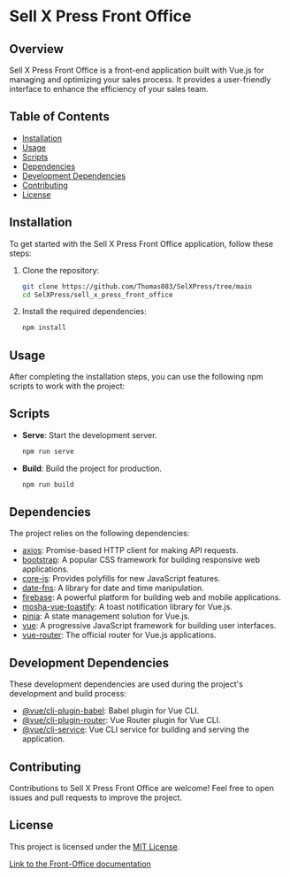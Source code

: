 # Sell X Press Front Office

## Overview

Sell X Press Front Office is a front-end application built with Vue.js for managing and optimizing your sales process. It provides a user-friendly interface to enhance the efficiency of your sales team.

## Table of Contents

- [Installation](#installation)
- [Usage](#usage)
- [Scripts](#scripts)
- [Dependencies](#dependencies)
- [Development Dependencies](#development-dependencies)
- [Contributing](#contributing)
- [License](#license)

## Installation

To get started with the Sell X Press Front Office application, follow these steps:

1. Clone the repository:

   ```bash
   git clone https://github.com/Thomas083/SelXPress/tree/main
   cd SelXPress/sell_x_press_front_office
   ```

2. Install the required dependencies:

   ```bash
   npm install
   ```

## Usage

After completing the installation steps, you can use the following npm scripts to work with the project:

## Scripts

- **Serve**: Start the development server.

   ```bash
   npm run serve
   ```

- **Build**: Build the project for production.

   ```bash
   npm run build
   ```

## Dependencies

The project relies on the following dependencies:

- [axios](https://www.npmjs.com/package/axios): Promise-based HTTP client for making API requests.
- [bootstrap](https://getbootstrap.com/): A popular CSS framework for building responsive web applications.
- [core-js](https://www.npmjs.com/package/core-js): Provides polyfills for new JavaScript features.
- [date-fns](https://date-fns.org/): A library for date and time manipulation.
- [firebase](https://firebase.google.com/): A powerful platform for building web and mobile applications.
- [mosha-vue-toastify](https://www.npmjs.com/package/mosha-vue-toastify): A toast notification library for Vue.js.
- [pinia](https://pinia.esm.dev/): A state management solution for Vue.js.
- [vue](https://vuejs.org/): A progressive JavaScript framework for building user interfaces.
- [vue-router](https://router.vuejs.org/): The official router for Vue.js applications.

## Development Dependencies

These development dependencies are used during the project's development and build process:

- [@vue/cli-plugin-babel](https://cli.vuejs.org/): Babel plugin for Vue CLI.
- [@vue/cli-plugin-router](https://cli.vuejs.org/): Vue Router plugin for Vue CLI.
- [@vue/cli-service](https://cli.vuejs.org/): Vue CLI service for building and serving the application.

## Contributing

Contributions to Sell X Press Front Office are welcome! Feel free to open issues and pull requests to improve the project.

## License

This project is licensed under the [MIT License](LICENSE).

[Link to the Front-Office documentation](https://docs.google.com/document/d/1Gbn8Au27-EOZcRPAvDuXpPDr-Jqim_hIeiFSN9PLWtI/edit?usp=sharing)